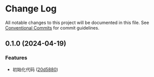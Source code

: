 # Change Log

All notable changes to this project will be documented in this file.
See [Conventional Commits](https://conventionalcommits.org) for commit guidelines.

## 0.1.0 (2024-04-19)


### Features

* 初始化代码 ([20d5880](https://github.com/tolerance-go/widget-up/commit/20d5880495fba055c70e9c6a52402d8e446c71f6))
